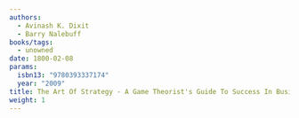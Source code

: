 ```yaml
---
authors:
  - Avinash K. Dixit
  - Barry Nalebuff
books/tags:
  - unowned
date: 1800-02-08
params:
  isbn13: "9780393337174"
  year: "2009"
title: The Art Of Strategy - A Game Theorist's Guide To Success In Business And Life
weight: 1
---
```


<!--more-->
